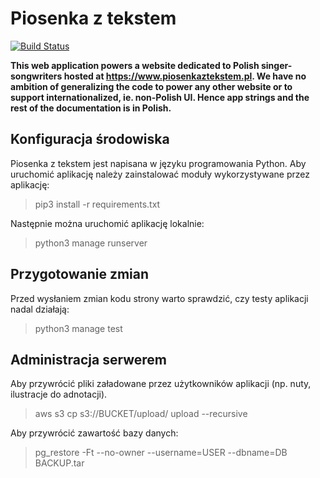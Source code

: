 # Piosenka z tekstem

[![Build Status](https://travis-ci.org/ppiet/piosenka.svg?branch=master)](https://travis-ci.org/ppiet/piosenka)

**This web application powers a website dedicated to Polish singer-songwriters
hosted at https://www.piosenkaztekstem.pl. We have no ambition of generalizing
the code to power any other website or to support internationalized, ie.
non-Polish UI. Hence app strings and the rest of the documentation is in
Polish.**

## Konfiguracja środowiska

Piosenka z tekstem jest napisana w języku programowania Python. Aby uruchomić
aplikację należy zainstalować moduły wykorzystywane przez aplikację:

> pip3 install -r requirements.txt

Następnie można uruchomić aplikację lokalnie:

> python3 manage runserver

## Przygotowanie zmian

Przed wysłaniem zmian kodu strony warto sprawdzić, czy testy aplikacji nadal
działają:

> python3 manage test

## Administracja serwerem

Aby przywrócić pliki załadowane przez użytkowników aplikacji (np. nuty,
ilustracje do adnotacji).

> aws s3 cp s3://BUCKET/upload/ upload --recursive

Aby przywrócić zawartość bazy danych:

> pg_restore -Ft --no-owner --username=USER --dbname=DB BACKUP.tar

